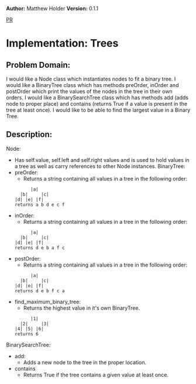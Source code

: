 **Author:** Matthew Holder
**Version:** 0.1.1

[PR](https://github.com/holdermatthew5/data-structures-and-algorithms/pull/30#issue-564530662)

# Implementation: Trees

## Problem Domain:

I would like a Node class which instantiates nodes to fit a binary tree. I would like a BinaryTree class which has methods preOrder, inOrder and postOrder which print the values of the nodes in the tree in their own orders. I would like a BinarySearchTree class which has methods add (adds node to proper place) and contains (returns True if a value is present in the tree at least once). I would like to be able to find the largest value in a Binary Tree.

## Description:

Node:
- Has self.value, self.left and self.right values and is used to hold values in a tree as well as carry references to other Node instances.
BinaryTree:
- preOrder:
  - Returns a string containing all values in a tree in the following order:
  ```
        |a|
    |b|     |c|
  |d| |e| |f|
  returns a b d e c f
  ```
- inOrder:
  - Returns a string containing all values in a tree in the following order:
  ```
        |a|
    |b|     |c|
  |d| |e| |f|
  returns d e b a f c
  ```
- postOrder:
  - Returns a string containing all values in a tree in the following order:
  ```
        |a|
    |b|     |c|
  |d| |e| |f|
  returns d e b f c a
  ```
- find_maximum_binary_tree:
  - Returns the highest value in it's own BinaryTree.
  ```
        |1|
    |2|     |3|
  |4| |5| |6|
  returns 6
  ```

BinarySearchTree:
- add:
  - Adds a new node to the tree in the proper location.
- contains
  - Returns True if the tree contains a given value at least once.
